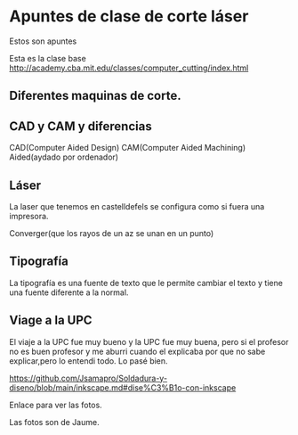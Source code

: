 # Apuntes de clase de corte láser

Estos son apuntes

Esta es la clase base
http://academy.cba.mit.edu/classes/computer_cutting/index.html



## Diferentes maquinas de corte.

## CAD y CAM y diferencias 


CAD(Computer Aided Design)
CAM(Computer Aided Machining)
Aided(aydado por ordenador)

## Láser 

La laser que tenemos en castelldefels se configura como si fuera una impresora.  

Converger(que los rayos de un az se unan en un punto)


## Tipografía

La tipografía es una fuente de texto que le permite cambiar el texto y tiene una fuente diferente a la normal.
## Viage a la UPC


El viaje a la UPC fue muy bueno y la UPC fue muy buena, pero si el profesor no es buen profesor y me aburri cuando el explicaba por que no sabe explicar,pero lo entendi todo. Lo pasé bien.

https://github.com/Jsamapro/Soldadura-y-diseno/blob/main/inkscape.md#dise%C3%B1o-con-inkscape

Enlace para ver las fotos.

Las fotos son de Jaume.






